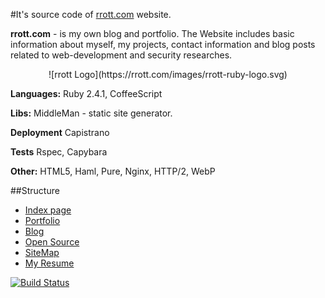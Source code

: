 #It's source code of [rrott.com](http://rrott.com) website.

**rrott.com** - is my own blog and portfolio. The Website includes basic information about myself, my projects, contact information and blog posts related to web-development and security researches.

<center> ![rrott Logo](https://rrott.com/images/rrott-ruby-logo.svg) </center>

**Languages:** Ruby 2.4.1, CoffeeScript

**Libs:** MiddleMan - static site generator.

**Deployment** Capistrano

**Tests** Rspec, Capybara

**Other:** HTML5, Haml, Pure, Nginx, HTTP/2, WebP

##Structure
- [Index page](https://rrott.com)
- [Portfolio](https://rrott.com/portfolio/)
- [Blog](https://rrott.com/blog/)
- [Open Source](https://rrott.com/portfolio/oss/)
- [SiteMap](https://rrott.com/sitemap/)
- [My Resume](https://rrott.com/cv/roman.rott.cv.2016.pdf)


[![Build Status](https://travis-ci.org/rrott/rrott.com.svg?branch=master)](https://travis-ci.org/rrott/rrott.com)
